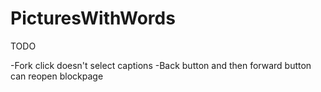 PicturesWithWords
=================
TODO

-Fork click doesn't select captions
-Back button and then forward button can reopen blockpage